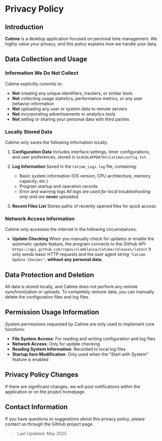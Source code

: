 # Privacy Policy

## Introduction

**Catime** is a desktop application focused on personal time management. We highly value your privacy, and this policy explains how we handle your data.

## Data Collection and Usage

### Information We Do **Not** Collect

Catime explicitly commits to:

* **Not** creating any unique identifiers, trackers, or similar tools
* **Not** collecting usage statistics, performance metrics, or any user behavior information
* **Not** uploading any user or system data to remote servers
* **Not** incorporating advertisements or analytics tools
* **Not** selling or sharing your personal data with third parties

### Locally Stored Data

Catime only saves the following information locally:

1. **Configuration Data**
   Includes interface settings, timer configurations, and user preferences, stored in `%LOCALAPPDATA%\Catime\config.txt`.

2. **Log Information**
   Saved in the `Catime_Logs.log` file, containing:

   * Basic system information (OS version, CPU architecture, memory capacity, etc.)
   * Program startup and operation records
   * Error and warning logs
     *All logs are used for local troubleshooting only and are **never** uploaded.*

3. **Recent Files List**
   Stores paths of recently opened files for quick access.

### Network Access Information

Catime only accesses the internet in the following circumstances:

* **Update Checking**
  When you manually check for updates or enable the automatic update feature, the program connects to the GitHub API:
  `https://api.github.com/repos/vladelaina/Catime/releases/latest`
  It only sends basic HTTP requests and the user agent string `"Catime Update Checker"`, **without any personal data**.

## Data Protection and Deletion

All data is stored locally, and Catime does not perform any remote synchronization or uploads.
To completely remove data, you can manually delete the configuration files and log files.

## Permission Usage Information

System permissions requested by Catime are only used to implement core functions:

* **File System Access**: For reading and writing configuration and log files
* **Network Access**: Only for update checking
* **Reading System Information**: Recorded to local log files
* **Startup Item Modification**: Only used when the "Start with System" feature is enabled

## Privacy Policy Changes

If there are significant changes, we will post notifications within the application or on the project homepage.

## Contact Information

If you have questions or suggestions about this privacy policy, please contact us through the GitHub project page.

> Last Updated: May 2025



